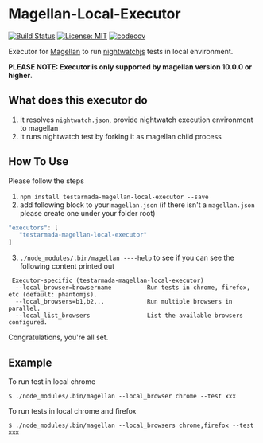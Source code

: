 # Magellan-Local-Executor

[![Build Status](https://travis-ci.org/TestArmada/magellan-local-executor.svg?branch=master)](https://travis-ci.org/TestArmada/magellan-local-executor)
[![License: MIT](https://img.shields.io/badge/License-MIT-green.svg)](https://opensource.org/licenses/MIT)
[![codecov](https://codecov.io/gh/TestArmada/magellan-local-executor/branch/master/graph/badge.svg)](https://codecov.io/gh/TestArmada/magellan-local-executor)

Executor for [Magellan](https://github.com/TestArmada/magellan) to run [nightwatchjs](http://nightwatchjs.org/) tests in local environment. 

**PLEASE NOTE: Executor is only supported by magellan version 10.0.0 or higher**.

## What does this executor do
 1. It resolves `nightwatch.json`, provide nightwatch execution environment to magellan
 2. It runs nightwatch test by forking it as magellan child process

## How To Use
Please follow the steps

 1. `npm install testarmada-magellan-local-executor --save`
 2. add following block to your `magellan.json` (if there isn't a `magellan.json` please create one under your folder root)
 ```javascript
 "executors": [
    "testarmada-magellan-local-executor"
 ]
 ```

 3. `./node_modules/.bin/magellan ----help` to see if you can see the following content printed out
 ```
  Executor-specific (testarmada-magellan-local-executor)
   --local_browser=browsername          Run tests in chrome, firefox, etc (default: phantomjs).
   --local_browsers=b1,b2,..            Run multiple browsers in parallel.
   --local_list_browsers                List the available browsers configured.
 ```

Congratulations, you're all set. 

## Example
To run test in local chrome
```
$ ./node_modules/.bin/magellan --local_browser chrome --test xxx
```

To run tests in local chrome and firefox
```
$ ./node_modules/.bin/magellan --local_browsers chrome,firefox --test xxx
```